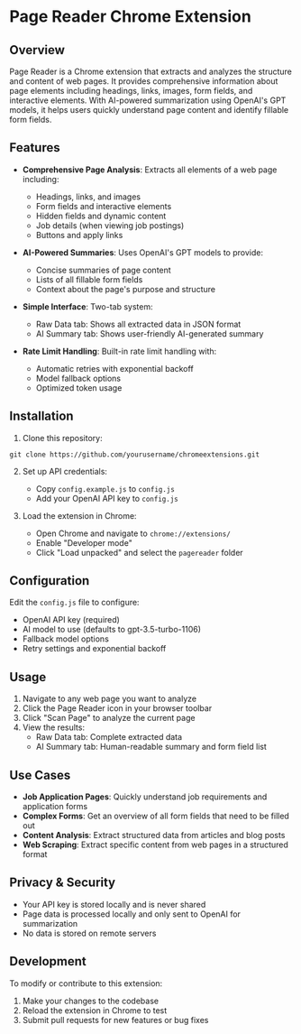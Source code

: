 # Page Reader Chrome Extension

## Overview

Page Reader is a Chrome extension that extracts and analyzes the structure and content of web pages. It provides comprehensive information about page elements including headings, links, images, form fields, and interactive elements. With AI-powered summarization using OpenAI's GPT models, it helps users quickly understand page content and identify fillable form fields.

## Features

- **Comprehensive Page Analysis**: Extracts all elements of a web page including:
  - Headings, links, and images
  - Form fields and interactive elements
  - Hidden fields and dynamic content
  - Job details (when viewing job postings)
  - Buttons and apply links

- **AI-Powered Summaries**: Uses OpenAI's GPT models to provide:
  - Concise summaries of page content
  - Lists of all fillable form fields
  - Context about the page's purpose and structure

- **Simple Interface**: Two-tab system:
  - Raw Data tab: Shows all extracted data in JSON format
  - AI Summary tab: Shows user-friendly AI-generated summary

- **Rate Limit Handling**: Built-in rate limit handling with:
  - Automatic retries with exponential backoff
  - Model fallback options
  - Optimized token usage

## Installation

1. Clone this repository:
```
git clone https://github.com/yourusername/chromeextensions.git
```

2. Set up API credentials:
   - Copy `config.example.js` to `config.js`
   - Add your OpenAI API key to `config.js`

3. Load the extension in Chrome:
   - Open Chrome and navigate to `chrome://extensions/`
   - Enable "Developer mode"
   - Click "Load unpacked" and select the `pagereader` folder

## Configuration

Edit the `config.js` file to configure:

- OpenAI API key (required)
- AI model to use (defaults to gpt-3.5-turbo-1106)
- Fallback model options
- Retry settings and exponential backoff

## Usage

1. Navigate to any web page you want to analyze
2. Click the Page Reader icon in your browser toolbar
3. Click "Scan Page" to analyze the current page
4. View the results:
   - Raw Data tab: Complete extracted data
   - AI Summary tab: Human-readable summary and form field list

## Use Cases

- **Job Application Pages**: Quickly understand job requirements and application forms
- **Complex Forms**: Get an overview of all form fields that need to be filled out
- **Content Analysis**: Extract structured data from articles and blog posts
- **Web Scraping**: Extract specific content from web pages in a structured format

## Privacy & Security

- Your API key is stored locally and is never shared
- Page data is processed locally and only sent to OpenAI for summarization
- No data is stored on remote servers

## Development

To modify or contribute to this extension:

1. Make your changes to the codebase
2. Reload the extension in Chrome to test
3. Submit pull requests for new features or bug fixes
